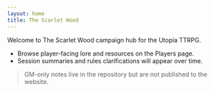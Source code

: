 ```yaml
---
layout: home
title: The Scarlet Wood
---
```


Welcome to The Scarlet Wood campaign hub for the Utopia TTRPG.

- Browse player-facing lore and resources on the Players page.
- Session summaries and rules clarifications will appear over time.

> GM-only notes live in the repository but are not published to the website.
